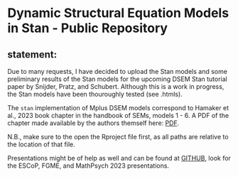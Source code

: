 # Dynamic Structural Equation Models in Stan - Public Repository

## statement:

Due to many requests, I have decided to upload the Stan models and some preliminary results of the Stan models for the upcoming DSEM Stan tutorial paper by Snijder, Pratz, and Schubert.
Although this is a work in progress, the Stan models have been thouroughly tested (see .htmls).

The `stan` implementation of Mplus DSEM models 
correspond to Hamaker et al., 2023 book chapter in the handbook of SEMs, models 1 - 6.
A PDF of the chapter made available by the authors themself here: [PDF](https://ellenhamaker.github.io/DSEM-demo-videos/#Introduction).

N.B., make sure to the open the Rproject file first, as all paths are relative to the location of that file.

Presentations might be of help as well and can be found at [GITHUB](https://github.com/jpsnijder/conference-materials), look for the ESCoP, FGME, and MathPsych 2023 presentations. 




